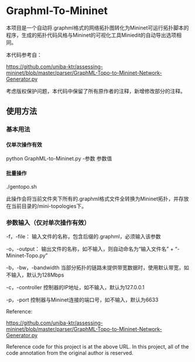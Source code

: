 # Graphml-To-Mininet

本项目是一个自动将.graphml格式的网络拓扑图转化为Mininet可运行拓扑脚本的程序，生成的拓扑代码风格与Mininet的可视化工具Miniedit的自动导出选项相同。

本代码参考自：

https://github.com/uniba-ktr/assessing-mininet/blob/master/parser/GraphML-Topo-to-Mininet-Network-Generator.py

考虑版权保护问题，本代码中保留了所有原作者的注释，新增修改部分的注释。

## 使用方法

### 基本用法

#### 仅单次操作有效

python GraphML-to-Mininet.py -参数 参数值

#### 批量操作

./gentopo.sh

此操作会将当前文件夹下所有的.graphml格式文件全转换为Mininet拓扑，并存放在当前目录的/mini-topologies下。

### 参数输入（仅对单次操作有效）

-f，-file：           输入文件的名称，包含后缀的.graphml，必须输入该参数

-o，-output：         输出文件的名称，如不输入，则自动命名为“输入文件名” + “-Mininet-Topo.py”

-b，-bw，-bandwidth   当部分拓扑的链路未提供带宽数据时，使用默认带宽，如不输入，默认为128Mbps

-c，-controller       控制器的IP地址，如不输入，默认为127.0.0.1

-p，-port             控制器与Mininet连接的端口号，如不输入，默认为6633

Reference:

https://github.com/uniba-ktr/assessing-mininet/blob/master/parser/GraphML-Topo-to-Mininet-Network-Generator.py

Reference code for this project is at the above URL. In this project, all of the code annotation from the original author is reserved.
